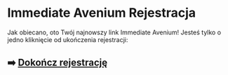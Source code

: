 # Immediate Avenium Rejestracja

Jak obiecano, oto Twój najnowszy link Immediate Avenium! Jesteś tylko o jedno kliknięcie od ukończenia rejestracji:

## ➡️ [Dokończ rejestrację](https://is.gd/5tXPDa)